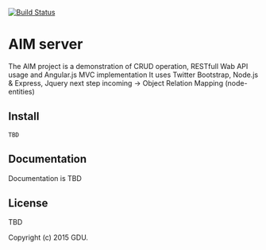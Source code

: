 [![Build Status](https://travis-ci.org/thanpolas/entity.png)](https://travis-ci.org/thanpolas/entity)

# AIM server
The AIM project is a demonstration of CRUD operation, RESTfull Wab API usage and Angular.js MVC implementation
It uses Twitter Bootstrap, Node.js & Express, Jquery
next step incoming -> Object Relation Mapping (node-entities)


## Install
```shell
TBD
```
## Documentation

Documentation is TBD

## License

TBD

Copyright (c) 2015 GDU.
